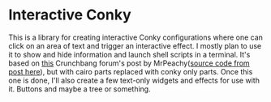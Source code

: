 Interactive Conky
=================

This is a library for creating interactive Conky configurations where one can
click on an area of text and trigger an interactive effect. I mostly plan to use
it to show and hide information and launch shell scripts in a terminal. It's
based on [this](http://crunchbang.org/forums/profile.php?id=3813) Crunchbang 
forum's post by MrPeachy([source code from post here](https://github.com/cmotc/conky-clicky/blob/merge-upstream/conky-clicky.example.lua)), but with cairo parts replaced with conky only parts. Once this one is done, 
I'll also create a few text-only widgets and effects for use with it. Buttons 
and maybe a tree or something.